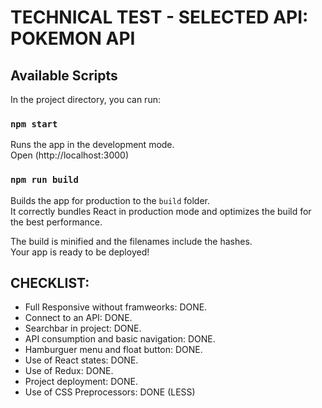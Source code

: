 # TECHNICAL TEST - SELECTED API: POKEMON API

## Available Scripts

In the project directory, you can run:

### `npm start`

Runs the app in the development mode.\
Open (http://localhost:3000) 

### `npm run build`

Builds the app for production to the `build` folder.\
It correctly bundles React in production mode and optimizes the build for the best performance.

The build is minified and the filenames include the hashes.\
Your app is ready to be deployed!


## CHECKLIST:

- Full Responsive without framweorks: DONE.
- Connect to an API: DONE.
- Searchbar in project: DONE.
- API consumption and basic navigation: DONE.
- Hamburguer menu and float button: DONE.
- Use of React states: DONE.
- Use of Redux: DONE.
- Project deployment: DONE.
- Use of CSS Preprocessors: DONE (LESS)

